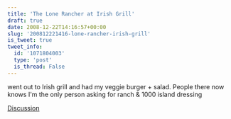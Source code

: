 ```yaml
---
title: 'The Lone Rancher at Irish Grill'
draft: true
date: 2008-12-22T14:16:57+00:00
slug: '200812221416-lone-rancher-irish-grill'
is_tweet: true
tweet_info:
  id: '1071804003'
  type: 'post'
  is_thread: False
---
```




went out to Irish grill and had my veggie burger + salad. People there now knows I'm the only person asking for ranch & 1000 island dressing

[Discussion](https://x.com/sytelus/status/1071804003)
